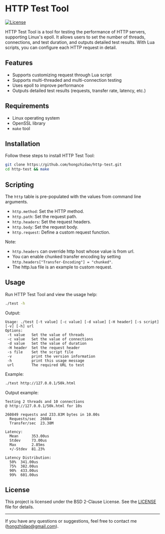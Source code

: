 # HTTP Test Tool

[![License](https://img.shields.io/badge/license-BSD%202--Clause-blue.svg)](LICENSE)

HTTP Test Tool is a tool for testing the performance of HTTP servers, supporting Linux's epoll. It allows users to set the number of threads, connections, and test duration, and outputs detailed test results. With Lua scripts, you can configure each HTTP request in detail.

## Features

- Supports customizing request through Lua script
- Supports multi-threaded and multi-connection testing
- Uses epoll to improve performance
- Outputs detailed test results (requests, transfer rate, latency, etc.)

## Requirements

- Linux operating system
- OpenSSL library
- `make` tool

## Installation

Follow these steps to install HTTP Test Tool:

```bash
git clone https://github.com/hongzhidao/http-test.git
cd http-test && make
```

## Scripting

The `http` table is pre-populated with the values from command line arguments.
- `http.method`: Set the HTTP method.
- `http.path`: Set the request path.
- `http.headers`: Set the request headers.
- `http.body`: Set the request body.
- `http.request`: Define a custom request function.

Note:
- `http.headers` can override http host whose value is from url.
- You can enable chunked transfer encoding by setting `http.headers["Transfer-Encoding"] = "chunked"`.
- The http.lua file is an example to custom request.

## Usage

Run HTTP Test Tool and view the usage help:

```bash
./test -h
```

Output:

```plaintext
Usage: ./test [-t value] [-c value] [-d value] [-H header] [-s script] [-v] [-h] url
Options:
 -t value   Set the value of threads
 -c value   Set the value of connections
 -d value   Set the value of duration
 -H header  Set the request header
 -s file    Set the script file
 -v         print the version information
 -h         print this usage message
 url        The required URL to test
```

Example:

```bash
./test http://127.0.0.1/50k.html
```

Output example:

```plaintext
Testing 2 threads and 10 connections
@ http://127.0.0.1/50k.html for 10s

260849 requests and 233.83M bytes in 10.00s
  Requests/sec  26084
  Transfer/sec  23.38M

Latency:
  Mean      353.00us
  Stdev     73.00us
  Max       2.85ms
  +/-Stdev  81.23%

Latency Distribution:
  50%  341.00us
  75%  382.00us
  90%  433.00us
  99%  601.00us
```

## License

This project is licensed under the BSD 2-Clause License. See the [LICENSE](LICENSE) file for details.

---

If you have any questions or suggestions, feel free to contact me (hongzhidao@gmail.com).
